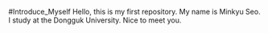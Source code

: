 #Introduce_Myself
Hello, this is my first repository.
My name is Minkyu Seo. I study at the Dongguk University. Nice to meet you.
